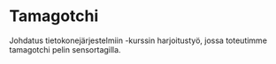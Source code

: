 # Tamagotchi
Johdatus tietokonejärjestelmiin -kurssin harjoitustyö, jossa toteutimme tamagotchi pelin sensortagilla.
